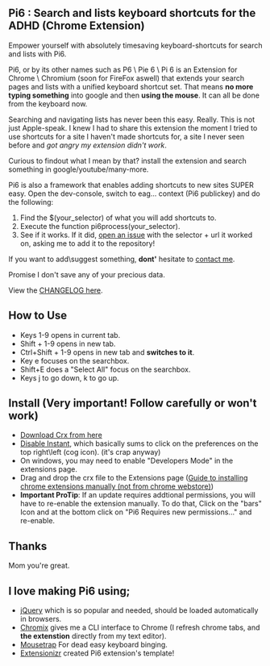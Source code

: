 ## Pi6 : Search and lists keyboard shortcuts for the ADHD (Chrome Extension)
Empower yourself with absolutely timesaving keyboard-shortcuts for search and lists with Pi6.

Pi6, or by its other names such as P6 \ Pie 6 \ Pi 6 is an Extension for Chrome \ Chromium (soon for FireFox aswell) that extends your search pages and lists with a unified keyboard shortcut set. That means **no more typing something** into google and then **using the mouse**. It can all be done from the keyboard now.

Searching and navigating lists has never been this easy. Really. This is not just Apple-speak.
I knew I had to share this extension the moment I tried to use shortcuts for a site I haven't made shortcuts for, a site I never seen before and *got angry my extension didn't work*.

Curious to findout what I mean by that? install the extension and search something in google/youtube/many-more.

Pi6 is also a framework that enables adding shortcuts to new sites SUPER easy.
Open the dev-console, switch to eag... context (Pi6 publickey) and do the following:
1. Find the $(your_selector) of what you will add shortcuts to.
2. Execute the function pi6process(your_selector).
3. See if it works. If it did, [open an issue](https://github.com/wildeyes/Pi6/issues/new) with the selector + url it worked on, asking me to add it to the repository!

If you want to add\suggest something, **dont'** hesitate to [contact me](364saga@gmail.com).

Promise I don't save any of your precious data.

View the [CHANGELOG here](https://github.com/wildeyes/Pi6/master/CHANGELOG.md).

## How to Use
- Keys 1-9 opens in current tab.
- Shift + 1-9 opens in new tab.
- Ctrl+Shift + 1-9 opens in new tab and **switches to it**.
- Key e focuses on the searchbox.
- Shift+E does a "Select All" focus on the searchbox.
- Keys j to go down, k to go up.

## Install (Very important! Follow carefully or won't work)
- [Download Crx from here](https://github.com/wildeyes/Pi6/raw/master/data/pi6.crx)
- [Disable Instant](https://www.google.com/search?q=disable+google+instant), which basically sums to click on the preferences on the top right\left (cog icon). (it's crap anyway)
- On windows, you may need to enable "Developers Mode" in the extensions page.
- Drag and drop the crx file to the Extensions page ([Guide to installing chrome extensions manually (not from chrome webstore)](https://www.google.com/search?q=how+to+install+chrome+extensions+manually))
- **Important ProTip**: If an update requires addtional permissions, you will have to re-enable the extension manually. To do that, Click on the "bars" Icon and at the bottom click on "Pi6 Requires new permissions..." and re-enable.

## Thanks
Mom you're great.

## I love making Pi6 using;
- [jQuery](http://jquery.com/) which is so popular and needed, should be loaded automatically in browsers.
- [Chromix](https://github.com/smblott-github/chromix) gives me a CLI interface to Chrome (I refresh chrome tabs, and **the extenstion** directly from my text editor).
- [Mousetrap](http://craig.is/killing/mice) For dead easy keyboard binging.
- [Extensionizr](http://extensionizr.com) created Pi6 extension's template!